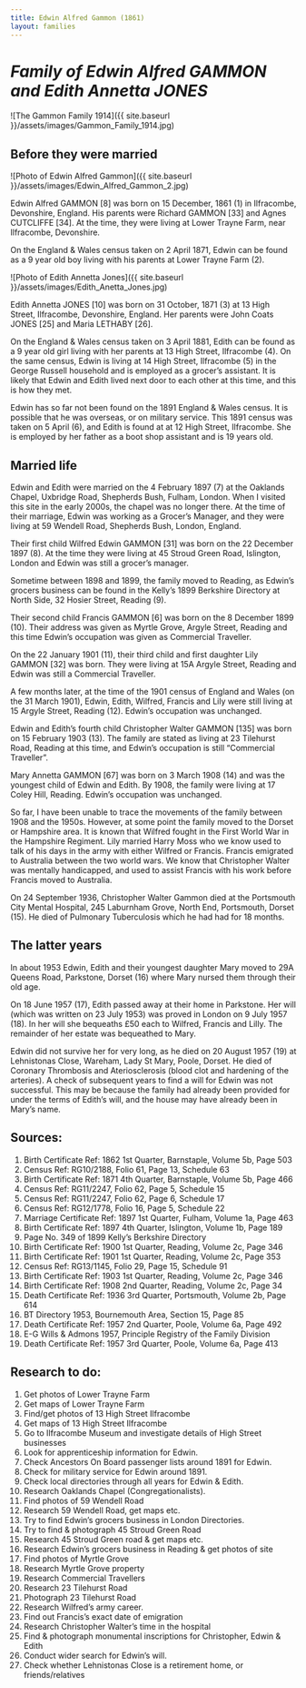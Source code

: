 ```yaml
---
title: Edwin Alfred Gammon (1861)
layout: families
---
```


*Family of Edwin Alfred GAMMON and Edith Annetta JONES*
=======================================================

![The Gammon Family 1914]({{ site.baseurl }}/assets/images/Gammon_Family_1914.jpg)

Before they were married 
------------------------

![Photo of Edwin Alfred Gammon]({{ site.baseurl }}/assets/images/Edwin_Alfred_Gammon_2.jpg)

Edwin Alfred GAMMON [8] was born on 15 December, 1861 (1) in Ilfracombe, Devonshire, England. His parents were Richard GAMMON [33] and Agnes CUTCLIFFE [34]. At the time, they were living at Lower Trayne Farm, near Ilfracombe, Devonshire.

On the England & Wales census taken on 2 April 1871, Edwin can be found as a 9 year old boy living with his parents at Lower Trayne Farm (2).

![Photo of Edith Annetta Jones]({{ site.baseurl }}/assets/images/Edith_Anetta_Jones.jpg)

Edith Annetta JONES [10] was born on 31 October, 1871 (3) at 13 High Street, Ilfracombe, Devonshire, England. Her parents were John Coats JONES [25] and Maria LETHABY [26].

On the England & Wales census taken on 3 April 1881, Edith can be found as a 9 year old girl living with her parents at 13 High Street, Ilfracombe (4). On the same census, Edwin is living at 14 High Street, Ilfracombe (5) in the George Russell household and is employed as a grocer’s assistant. It is likely that Edwin and Edith lived next door to each other at this time, and this is how they met.

Edwin has so far not been found on the 1891 England & Wales census. It is possible that he was overseas, or on military service. This 1891 census was taken on 5 April (6), and Edith is found at at 12 High Street, Ilfracombe. She is employed by her father as a boot shop assistant and is 19 years old.

Married life
------------

Edwin and Edith were married on the 4 February 1897 (7) at the Oaklands Chapel, Uxbridge Road, Shepherds Bush, Fulham, London. When I visited this site in the early 2000s, the chapel was no longer there. At the time of their marriage, Edwin was working as a Grocer’s Manager, and they were living at 59 Wendell Road, Shepherds Bush, London, England.

Their first child Wilfred Edwin GAMMON [31] was born on the 22 December 1897 (8). At the time they were living at 45 Stroud Green Road, Islington, London and Edwin was still a grocer’s manager.

Sometime between 1898 and 1899, the family moved to Reading, as Edwin’s grocers business can be found in the Kelly’s 1899 Berkshire Directory at North Side, 32 Hosier Street, Reading (9).

Their second child Francis GAMMON [6] was born on the 8 December 1899 (10). Their address was given as Myrtle Grove, Argyle Street, Reading and this time Edwin’s occupation was given as Commercial Traveller.

On the 22 January 1901 (11), their third child and first daughter Lily GAMMON [32] was born. They were living at 15A Argyle Street, Reading and Edwin was still a Commercial Traveller.

A few months later, at the time of the 1901 census of England and Wales (on the 31 March 1901), Edwin, Edith, Wilfred, Francis and Lily were still living at 15 Argyle Street, Reading (12). Edwin’s occupation was unchanged.

Edwin and Edith’s fourth child Christopher Walter GAMMON [135] was born on 15 February 1903 (13). The family are stated as living at 23 Tilehurst Road, Reading at this time, and Edwin’s occupation is still “Commercial Traveller”.

Mary Annetta GAMMON [67] was born on 3 March 1908 (14) and was the youngest child of Edwin and Edith. By 1908, the family were living at 17 Coley Hill, Reading. Edwin’s occupation was unchanged.

So far, I have been unable to trace the movements of the family between 1908 and the 1950s. However, at some point the family moved to the Dorset or Hampshire area. It is known that Wilfred fought in the First World War in the Hampshire Regiment. Lily married Harry Moss who we know used to talk of his days in the army with either Wilfred or Francis. Francis emigrated to Australia between the two world wars. We know that Christopher Walter was mentally handicapped, and used to assist Francis with his work before Francis moved to Australia.

On 24 September 1936, Christopher Walter Gammon died at the Portsmouth City Mental Hospital, 245 Laburnham Grove, North End, Portsmouth, Dorset (15). He died of Pulmonary Tuberculosis which he had had for 18 months.

The latter years
----------------

In about 1953 Edwin, Edith and their youngest daughter Mary moved to 29A Queens Road, Parkstone, Dorset (16) where Mary nursed them through their old age.

On 18 June 1957 (17), Edith passed away at their home in Parkstone. Her will (which was written on 23 July 1953) was proved in London on 9 July 1957 (18). In her will she bequeaths £50 each to Wilfred, Francis and Lilly. The remainder of her estate was bequeathed to Mary.

Edwin did not survive her for very long, as he died on 20 August 1957 (19) at Lehnistonas Close, Wareham, Lady St Mary, Poole, Dorset. He died of Coronary Thrombosis and Ateriosclerosis (blood clot and hardening of the arteries). A check of subsequent years to find a will for Edwin was not successful. This may be because the family had already been provided for under the terms of Edith’s will, and the house may have already been in Mary’s name.

Sources:
--------

1. Birth Certificate Ref: 1862 1st Quarter, Barnstaple, Volume 5b, Page 503
2. Census Ref: RG10/2188, Folio 61, Page 13, Schedule 63
3. Birth Certificate Ref: 1871 4th Quarter, Barnstaple, Volume 5b, Page 466
4. Census Ref: RG11/2247, Folio 62, Page 5, Schedule 15
5. Census Ref: RG11/2247, Folio 62, Page 6, Schedule 17
6. Census Ref: RG12/1778, Folio 16, Page 5, Schedule 22
7. Marriage Certificate Ref: 1897 1st Quarter, Fulham, Volume 1a, Page 463
8. Birth Certificate Ref: 1897 4th Quarter, Islington, Volume 1b, Page 189
9. Page No. 349 of 1899 Kelly’s Berkshire Directory
10. Birth Certificate Ref: 1900 1st Quarter, Reading, Volume 2c, Page 346
11. Birth Certificate Ref: 1901 1st Quarter, Reading, Volume 2c, Page 353
12. Census Ref: RG13/1145, Folio 29, Page 15, Schedule 91
13. Birth Certificate Ref: 1903 1st Quarter, Reading, Volume 2c, Page 346
14. Birth Certificate Ref: 1908 2nd Quarter, Reading, Volume 2c, Page 34
15. Death Certificate Ref: 1936 3rd Quarter, Portsmouth, Volume 2b, Page 614
16. BT Directory 1953, Bournemouth Area, Section 15, Page 85
17. Death Certificate Ref: 1957 2nd Quarter, Poole, Volume 6a, Page 492
18. E-G Wills & Admons 1957, Principle Registry of the Family Division
19. Death Certificate Ref: 1957 3rd Quarter, Poole, Volume 6a, Page 413

Research to do:
---------------

1. Get photos of Lower Trayne Farm
2. Get maps of Lower Trayne Farm
3. Find/get photos of 13 High Street Ilfracombe
4. Get maps of 13 High Street Ilfracombe
5. Go to Ilfracombe Museum and investigate details of High Street businesses
6. Look for apprenticeship information for Edwin.
7. Check Ancestors On Board passenger lists around 1891 for Edwin.
8. Check for military service for Edwin around 1891.
9. Check local directories through all years for Edwin & Edith.
10. Research Oaklands Chapel (Congregationalists).
11. Find photos of 59 Wendell Road
12. Research 59 Wendell Road, get maps etc.
13. Try to find Edwin’s grocers business in London Directories.
14. Try to find & photograph 45 Stroud Green Road
15. Research 45 Stroud Green road & get maps etc.
16. Research Edwin’s grocers business in Reading & get photos of site
17. Find photos of Myrtle Grove
18. Research Myrtle Grove property
19. Research Commercial Travellers
20. Research 23 Tilehurst Road
21. Photograph 23 Tilehurst Road
22. Research Wilfred’s army career.
23. Find out Francis’s exact date of emigration
24. Research Christopher Walter’s time in the hospital
25. Find & photograph monumental inscriptions for Christopher, Edwin & Edith
26. Conduct wider search for Edwin’s will.
27. Check whether Lehnistonas Close is a retirement home, or friends/relatives
